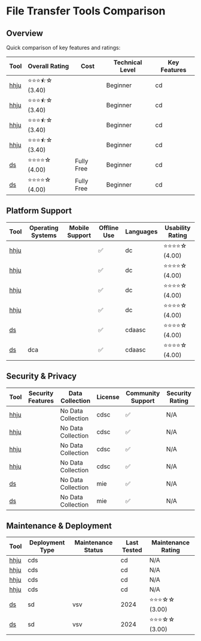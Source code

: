 # File Transfer Tools Comparison
## Overview
Quick comparison of key features and ratings:

| Tool | Overall Rating | Cost | Technical Level | Key Features |
|------|----------------|------|-----------------|--------------|
| [hhju](#) | ⭐⭐⭐⯪☆ (3.40) |  | Beginner | cd |
| [hhju](#) | ⭐⭐⭐⯪☆ (3.40) |  | Beginner | cd |
| [hhju](#) | ⭐⭐⭐⯪☆ (3.40) |  | Beginner | cd |
| [hhju](#) | ⭐⭐⭐⯪☆ (3.40) |  | Beginner | cd |
| [ds](#) | ⭐⭐⭐⭐☆ (4.00) | Fully Free | Beginner | cd |
| [ds](https://www.example.com) | ⭐⭐⭐⭐☆ (4.00) | Fully Free | Beginner | cd |

## Platform Support
| Tool | Operating Systems | Mobile Support | Offline Use | Languages | Usability Rating |
|------|------------------|----------------|--------------|-----------|------------------|
| [hhju](#) |  |  | ✅ | dc | ⭐⭐⭐⭐☆ (4.00) |
| [hhju](#) |  |  | ✅ | dc | ⭐⭐⭐⭐☆ (4.00) |
| [hhju](#) |  |  | ✅ | dc | ⭐⭐⭐⭐☆ (4.00) |
| [hhju](#) |  |  | ✅ | dc | ⭐⭐⭐⭐☆ (4.00) |
| [ds](#) |  |  | ✅ | cdaasc | ⭐⭐⭐⭐☆ (4.00) |
| [ds](https://www.example.com) | dca |  | ✅ | cdaasc | ⭐⭐⭐⭐☆ (4.00) |

## Security & Privacy
| Tool | Security Features | Data Collection | License | Community Support | Security Rating |
|------|-------------------|-----------------|----------|------------------|----------------|
| [hhju](#) |  | No Data Collection | cdsc | ✅ | N/A |
| [hhju](#) |  | No Data Collection | cdsc | ✅ | N/A |
| [hhju](#) |  | No Data Collection | cdsc | ✅ | N/A |
| [hhju](#) |  | No Data Collection | cdsc | ✅ | N/A |
| [ds](#) |  | No Data Collection | mie | ✅ | N/A |
| [ds](https://www.example.com) |  | No Data Collection | mie | ✅ | N/A |

## Maintenance & Deployment
| Tool | Deployment Type | Maintenance Status | Last Tested | Maintenance Rating |
|------|----------------|-------------------|-------------|-------------------|
| [hhju](#) | cds |  | cd | N/A |
| [hhju](#) | cds |  | cd | N/A |
| [hhju](#) | cds |  | cd | N/A |
| [hhju](#) | cds |  | cd | N/A |
| [ds](#) | sd | vsv | 2024 | ⭐⭐⭐☆☆ (3.00) |
| [ds](https://www.example.com) | sd | vsv | 2024 | ⭐⭐⭐☆☆ (3.00) |
